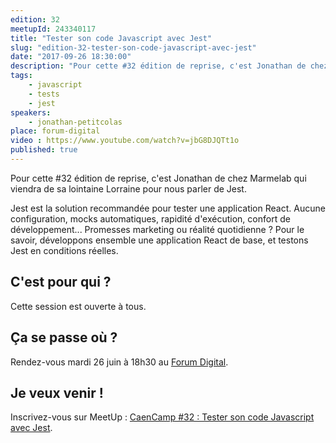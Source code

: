 ```yaml
---
edition: 32
meetupId: 243340117
title: "Tester son code Javascript avec Jest"
slug: "edition-32-tester-son-code-javascript-avec-jest"
date: "2017-09-26 18:30:00"
description: "Pour cette #32 édition de reprise, c'est Jonathan de chez Marmelab qui viendra de sa lointaine Lorraine pour nous parler de Jest."
tags:
    - javascript
    - tests
    - jest
speakers:
    - jonathan-petitcolas
place: forum-digital
video : https://www.youtube.com/watch?v=jbG8DJQTt1o
published: true
---
```


Pour cette #32 édition de reprise, c'est Jonathan de chez Marmelab qui viendra de sa lointaine
Lorraine pour nous parler de Jest.

Jest est la solution recommandée pour tester une application React. Aucune configuration, mocks
automatiques, rapidité d'exécution, confort de développement... Promesses marketing ou réalité
quotidienne ? Pour le savoir, développons ensemble une application React de base, et testons Jest en
conditions réelles.

<!-- more -->

## C'est pour qui ?

Cette session est ouverte à tous.

## Ça se passe où ?

Rendez-vous mardi 26 juin à 18h30 au
[Forum Digital](http://forum-digital.fr/fr/acces-et-localisation-du-forum-digital-de-caen-colombelles.-gc16.html).

## Je veux venir !

Inscrivez-vous sur MeetUp :
[CaenCamp #32 : Tester son code Javascript avec Jest](https://www.meetup.com/fr-FR/CaenCamp/events/243340117/).
